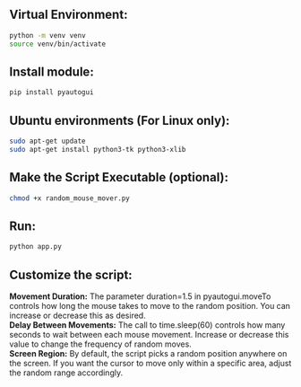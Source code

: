 ## Virtual Environment:
```bash
python -m venv venv
source venv/bin/activate
```

## Install module:
```bash
pip install pyautogui
```

## Ubuntu environments (For Linux only):
```bash
sudo apt-get update
sudo apt-get install python3-tk python3-xlib
```

## Make the Script Executable (optional):
```bash
chmod +x random_mouse_mover.py
```

## Run:
```bash
python app.py
```

## Customize the script:
**Movement Duration:** The parameter duration=1.5 in pyautogui.moveTo controls how long the mouse takes to move to the random position. You can increase or decrease this as desired.\
**Delay Between Movements:** The call to time.sleep(60) controls how many seconds to wait between each mouse movement. Increase or decrease this value to change the frequency of random moves.\
**Screen Region:** By default, the script picks a random position anywhere on the screen. If you want the cursor to move only within a specific area, adjust the random range accordingly.
